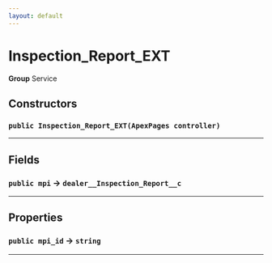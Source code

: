 ```yaml
---
layout: default
---
```

# Inspection_Report_EXT



**Group** Service

## Constructors
### `public Inspection_Report_EXT(ApexPages controller)`
---
## Fields

### `public mpi` → `dealer__Inspection_Report__c`


---
## Properties

### `public mpi_id` → `string`


---
